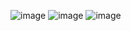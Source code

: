 ![image](https://github.com/mohammed-reda-elakhal/portfolio-react/assets/117114078/a8dd4e98-c04e-4cf7-a5e3-047f3e935069)
![image](https://github.com/mohammed-reda-elakhal/portfolio-react/assets/117114078/6e694d6c-f5a4-4e4b-be45-398755e2a08f)
![image](https://github.com/mohammed-reda-elakhal/portfolio-react/assets/117114078/4ed15109-c019-4447-8eb4-f05244497242)
